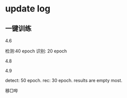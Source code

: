 # update log

##  一键训练
4.6

检测:40 epoch 识别: 20 epoch

4.8

4.9

detect: 50 epoch. rec: 30 epoch. results are empty most.

移□哔